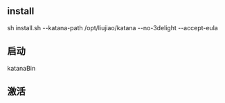 


## install

sh install.sh  --katana-path /opt/liujiao/katana --no-3delight --accept-eula

## 启动

katanaBin


## 激活
